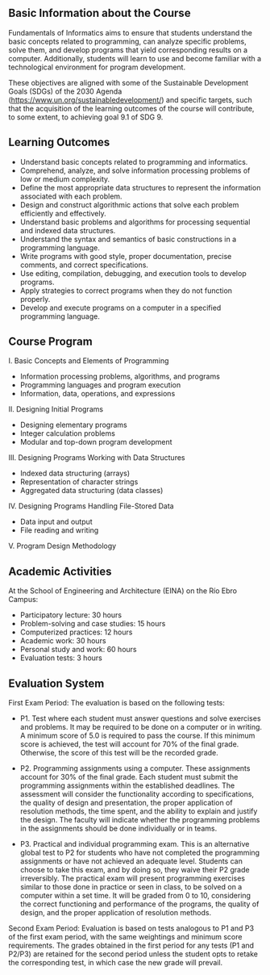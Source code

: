 ## Basic Information about the Course

Fundamentals of Informatics aims to ensure that students understand the basic concepts related to programming, can analyze specific problems, solve them, and develop programs that yield corresponding results on a computer. Additionally, students will learn to use and become familiar with a technological environment for program development.

These objectives are aligned with some of the Sustainable Development Goals (SDGs) of the 2030 Agenda (https://www.un.org/sustainabledevelopment/) and specific targets, such that the acquisition of the learning outcomes of the course will contribute, to some extent, to achieving goal 9.1 of SDG 9.

## Learning Outcomes

- Understand basic concepts related to programming and informatics.
- Comprehend, analyze, and solve information processing problems of low or medium complexity.
- Define the most appropriate data structures to represent the information associated with each problem.
- Design and construct algorithmic actions that solve each problem efficiently and effectively.
- Understand basic problems and algorithms for processing sequential and indexed data structures.
- Understand the syntax and semantics of basic constructions in a programming language.
- Write programs with good style, proper documentation, precise comments, and correct specifications.
- Use editing, compilation, debugging, and execution tools to develop programs.
- Apply strategies to correct programs when they do not function properly.
- Develop and execute programs on a computer in a specified programming language.

## Course Program

I. Basic Concepts and Elements of Programming
   - Information processing problems, algorithms, and programs
   - Programming languages and program execution
   - Information, data, operations, and expressions

II. Designing Initial Programs
   - Designing elementary programs
   - Integer calculation problems
   - Modular and top-down program development

III. Designing Programs Working with Data Structures
   - Indexed data structuring (arrays)
   - Representation of character strings
   - Aggregated data structuring (data classes)

IV. Designing Programs Handling File-Stored Data
   - Data input and output
   - File reading and writing

V. Program Design Methodology

## Academic Activities

At the School of Engineering and Architecture (EINA) on the Río Ebro Campus:

- Participatory lecture: 30 hours
- Problem-solving and case studies: 15 hours
- Computerized practices: 12 hours
- Academic work: 30 hours
- Personal study and work: 60 hours
- Evaluation tests: 3 hours

## Evaluation System

First Exam Period: The evaluation is based on the following tests:

- P1. Test where each student must answer questions and solve exercises and problems. It may be required to be done on a computer or in writing. A minimum score of 5.0 is required to pass the course. If this minimum score is achieved, the test will account for 70% of the final grade. Otherwise, the score of this test will be the recorded grade.

- P2. Programming assignments using a computer. These assignments account for 30% of the final grade. Each student must submit the programming assignments within the established deadlines. The assessment will consider the functionality according to specifications, the quality of design and presentation, the proper application of resolution methods, the time spent, and the ability to explain and justify the design. The faculty will indicate whether the programming problems in the assignments should be done individually or in teams.

- P3. Practical and individual programming exam. This is an alternative global test to P2 for students who have not completed the programming assignments or have not achieved an adequate level. Students can choose to take this exam, and by doing so, they waive their P2 grade irreversibly. The practical exam will present programming exercises similar to those done in practice or seen in class, to be solved on a computer within a set time. It will be graded from 0 to 10, considering the correct functioning and performance of the programs, the quality of design, and the proper application of resolution methods.

Second Exam Period: Evaluation is based on tests analogous to P1 and P3 of the first exam period, with the same weightings and minimum score requirements. The grades obtained in the first period for any tests (P1 and P2/P3) are retained for the second period unless the student opts to retake the corresponding test, in which case the new grade will prevail.
